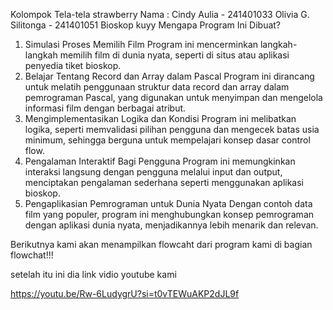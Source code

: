 Kolompok Tela-tela strawberry
Nama  :   Cindy Aulia  -  241401033
          Olivia G. Silitonga  - 241401051
Bioskop kuyy
Mengapa Program Ini Dibuat?
1.	Simulasi Proses Memilih Film
Program ini mencerminkan langkah-langkah memilih film di dunia nyata, seperti di situs atau aplikasi penyedia tiket bioskop.
2.	Belajar Tentang Record dan Array dalam Pascal
Program ini dirancang untuk melatih penggunaan struktur data record dan array dalam pemrograman Pascal, yang digunakan untuk menyimpan dan mengelola informasi film dengan berbagai atribut.
3.	Mengimplementasikan Logika dan Kondisi
Program ini melibatkan logika, seperti memvalidasi pilihan pengguna dan mengecek batas usia minimum, sehingga berguna untuk mempelajari konsep dasar control flow.
4.	Pengalaman Interaktif Bagi Pengguna
Program ini memungkinkan interaksi langsung dengan pengguna melalui input dan output, menciptakan pengalaman sederhana seperti menggunakan aplikasi bioskop.
5.	Pengaplikasian Pemrograman untuk Dunia Nyata
Dengan contoh data film yang populer, program ini menghubungkan konsep pemrograman dengan aplikasi dunia nyata, menjadikannya lebih menarik dan relevan.

Berikutnya kami akan menampilkan flowcaht dari program kami  di bagian flowchat!!!

setelah itu ini dia link vidio youtube kami

https://youtu.be/Rw-6LudygrU?si=t0vTEWuAKP2dJL9f




